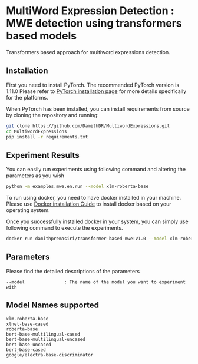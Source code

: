 
# MultiWord Expression Detection : MWE detection using transformers based models
Transformers based approach for multiword expressions detection.

## Installation
First you need to install PyTorch. The recommended PyTorch version is 1.11.0
Please refer to [PyTorch installation page](https://pytorch.org/get-started/locally/#start-locally) for more details specifically for the platforms.

When PyTorch has been installed, you can install requirements from source by cloning the repository and running:

```bash
git clone https://github.com/DamithDR/MultiwordExpressions.git
cd MultiwordExpressions
pip install -r requirements.txt
```

## Experiment Results
You can easily run experiments using following command and altering the parameters as you wish

```bash
python -m examples.mwe.en.run --model xlm-roberta-base
```

To run using docker, you need to have docker installed in your machine. Please use [Docker installation Guide](https://docs.docker.com/get-docker/) to install docker based on your operating system.

Once you successfully installed docker in your system, you can simply use following command to execute the experiments.
```bash
docker run damithpremasiri/transformer-based-mwe:V1.0 --model xlm-roberta-base
```

## Parameters
Please find the detailed descriptions of the parameters
```text
--model               : The name of the model you want to experiment with
```

## Model Names supported
```text
xlm-roberta-base
xlnet-base-cased
roberta-base
bert-base-multilingual-cased
bert-base-multilingual-uncased
bert-base-uncased
bert-base-cased
google/electra-base-discriminator
```

